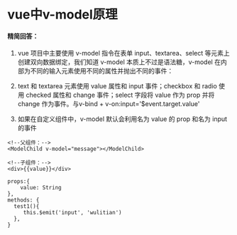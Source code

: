 # vue中v-model原理

#### 精简回答：

1.  vue 项目中主要使用 v-model 指令在表单 input、textarea、select 等元素上创建双向数据绑定，我们知道 v-model 本质上不过是语法糖，v-model 在内部为不同的输入元素使用不同的属性并抛出不同的事件：

2. text 和 textarea 元素使用 value 属性和 input 事件；checkbox 和 radio 使用 checked 属性和 change 事件；select 字段将 value 作为 prop 并将 change 作为事件。与v-bind + v-on:input='$event.target.value'

3. 如果在自定义组件中，v-model 默认会利用名为 value 的 prop 和名为 input 的事件
```vue
<!--父组件：-->
<ModelChild v-model="message"></ModelChild>

<!--子组件：-->
<div>{{value}}</div>

props:{
    value: String
},
methods: {
  test1(){
     this.$emit('input', 'wulitian')
  },
}

```



